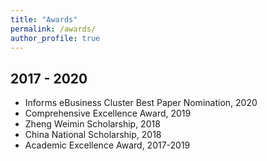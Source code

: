 ```yaml
---
title: "Awards"
permalink: /awards/
author_profile: true
---
```


## 2017 - 2020
- Informs eBusiness Cluster Best Paper Nomination, 2020
- Comprehensive Excellence Award, 2019
- Zheng Weimin Scholarship, 2018
- China National Scholarship, 2018
- Academic Excellence Award, 2017-2019

<!-- {{ post.date | date: '%m %d, %Y' }} -->
